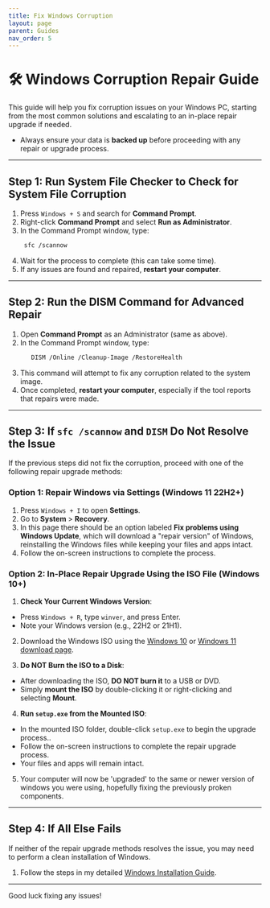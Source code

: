 ```yaml
---
title: Fix Windows Corruption
layout: page
parent: Guides
nav_order: 5
---
```


# 🛠️ Windows Corruption Repair Guide

This guide will help you fix corruption issues on your Windows PC, starting from the most common solutions and escalating to an in-place repair upgrade if needed.

- Always ensure your data is **backed up** before proceeding with any repair or upgrade process.

---

## Step 1: Run System File Checker to Check for System File Corruption

1. Press `Windows + S` and search for **Command Prompt**.
2. Right-click **Command Prompt** and select **Run as Administrator**.
3. In the Command Prompt window, type:
    ```bash
     sfc /scannow
     ```
4. Wait for the process to complete (this can take some time).
5. If any issues are found and repaired, **restart your computer**.

---

## Step 2: Run the DISM Command for Advanced Repair

1. Open **Command Prompt** as an Administrator (same as above).
2. In the Command Prompt window, type:
	```bash
       DISM /Online /Cleanup-Image /RestoreHealth
     ```
3. This command will attempt to fix any corruption related to the system image.
4. Once completed, **restart your computer**, especially if the tool reports that repairs were made.

---

## Step 3: If `sfc /scannow` and `DISM` Do Not Resolve the Issue

If the previous steps did not fix the corruption, proceed with one of the following repair upgrade methods:

### Option 1: Repair Windows via Settings (Windows 11 22H2+)

1. Press `Windows + I` to open **Settings**.
2. Go to **System** > **Recovery**.
3. In this page there should be an option labeled **Fix problems using Windows Update**, which will download a "repair version" of Windows, reinstalling the Windows files while keeping your files and apps intact.
6. Follow the on-screen instructions to complete the process.

### Option 2: In-Place Repair Upgrade Using the ISO File (Windows 10+)

1. **Check Your Current Windows Version**:
- Press `Windows + R`, type `winver`, and press Enter.
- Note your Windows version (e.g., 22H2 or 21H1).

2. Download the Windows ISO using the [Windows 10](https://www.microsoft.com/software-download/windows10) or [Windows 11 download page](https://www.microsoft.com/software-download/windows11).

3. **Do NOT Burn the ISO to a Disk**:
- After downloading the ISO, **DO NOT burn it** to a USB or DVD.
- Simply **mount the ISO** by double-clicking it or right-clicking and selecting **Mount**.

4. **Run `setup.exe` from the Mounted ISO**:
- In the mounted ISO folder, double-click `setup.exe` to begin the upgrade process..
- Follow the on-screen instructions to complete the repair upgrade process.
- Your files and apps will remain intact.

5. Your computer will now be 'upgraded' to the same or newer version of windows you were using, hopefully fixing the previously proken components.

---

## Step 4: If All Else Fails

If neither of the repair upgrade methods resolves the issue, you may need to perform a clean installation of Windows.

1. Follow the steps in my detailed [Windows Installation Guide](https://randomtester0.github.io/testing-website/Windows%20Install.html).

---

Good luck fixing any issues!
